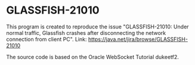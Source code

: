 GLASSFISH-21010
===============

This program is created to reproduce the issue "GLASSFISH-21010: Under normal traffic, Glassfish crashes after disconnecting the network connection from client PC".
Link: https://java.net/jira/browse/GLASSFISH-21010

The source code is based on the Oracle WebSocket Tutorial dukeetf2.
